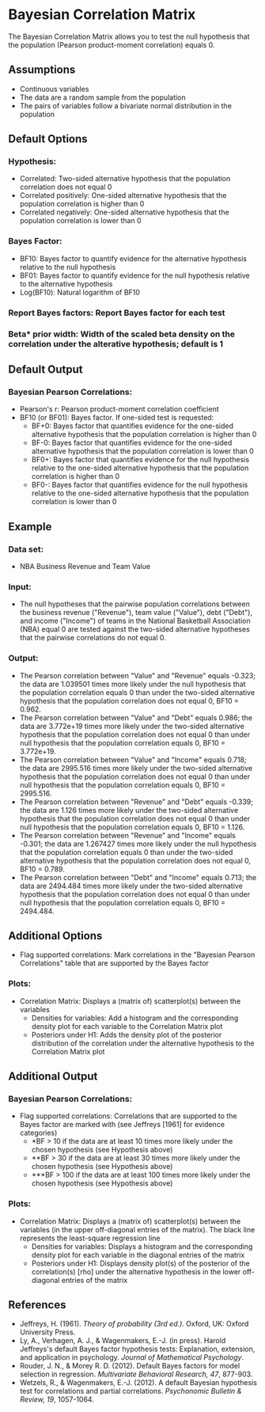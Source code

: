 Bayesian Correlation Matrix
==========================

The Bayesian Correlation Matrix allows you to test the null hypothesis that the population (Pearson product-moment correlation) equals 0.

Assumptions
-----------
- Continuous variables
- The data are a random sample from the population
- The pairs of variables follow a bivariate normal distribution in the population

Default Options
-------
### Hypothesis:
- Correlated: Two-sided alternative hypothesis that the population correlation does not equal 0 
- Correlated positively: One-sided alternative hypothesis that the population correlation is higher than 0
- Correlated negatively: One-sided alternative hypothesis that the population correlation is lower than 0

### Bayes Factor:
- BF10: Bayes factor to quantify evidence for the alternative hypothesis relative to the null hypothesis
- BF01: Bayes factor to quantify evidence for the null hypothesis relative to the alternative hypothesis
- Log(BF10): Natural logarithm of BF10

### Report Bayes factors: Report Bayes factor for each test

### Beta* prior width: Width of the scaled beta density on the correlation under the alterative hypothesis; default is 1

Default Output
-------
### Bayesian Pearson Correlations:
- Pearson's r: Pearson product-moment correlation coefficient
- BF10 (or BF01): Bayes factor. If one-sided test is requested: 
  - BF+0: Bayes factor that quantifies evidence for the one-sided alternative hypothesis that the population correlation is higher than 0
  - BF-0: Bayes factor that quantifies evidence for the one-sided alternative hypothesis that the population correlation is lower than 0
  - BF0+: Bayes factor that quantifies evidence for the null hypothesis relative to the one-sided alternative hypothesis that the population correlation is higher than 0
  - BF0-: Bayes factor that quantifies evidence for the null hypothesis relative to the one-sided alternative hypothesis that the population correlation is lower than 0

Example
-------

### Data set: 
- NBA Business Revenue and Team Value

### Input: 
- The null hypotheses that the pairwise population correlations between the business revenue ("Revenue"), team value ("Value"), debt ("Debt"), and income ("Income") of teams in the National Basketball Association (NBA) equal 0 are tested
  against the two-sided alternative hypotheses that the pairwise correlations do not equal 0.

### Output: 
- The Pearson correlation between "Value" and "Revenue" equals -0.323; the data are 1.039501 times more likely under the null hypothesis that the population correlation equals 0 
than under the two-sided alternative hypothesis that the population correlation does not equal 0, BF10 = 0.962. 
- The Pearson correlation between "Value" and "Debt" equals 0.986; the data are 3.772e+19 times more likely under the two-sided alternative hypothesis that the population correlation does 
not equal 0 than under null hypothesis that the population correlation equals 0, BF10 = 3.772e+19.
- The Pearson correlation between "Value" and "Income" equals 0.718; the data are 2995.516 times more likely under the two-sided alternative hypothesis that the population correlation does 
not equal 0 than under null hypothesis that the population correlation equals 0, BF10 = 2995.516.
- The Pearson correlation between "Revenue" and "Debt" equals -0.339; the data are 1.126 times more likely under the two-sided alternative hypothesis that the population correlation does 
not equal 0 than under null hypothesis that the population correlation equals 0, BF10 = 1.126.
- The Pearson correlation between "Revenue" and "Income" equals -0.301; the data are 1.267427 times more likely under the null hypothesis that the population correlation equals 0 
than under the two-sided alternative hypothesis that the population correlation does not equal 0, BF10 = 0.789.
- The Pearson correlation between "Debt" and "Income" equals 0.713; the data are 2494.484 times more likely under the two-sided alternative hypothesis that the population correlation does 
not equal 0 than under null hypothesis that the population correlation equals 0, BF10 = 2494.484.

Additional Options
-------
- Flag supported correlations: Mark correlations in the "Bayesian Pearson Correlations" table that are supported by the Bayes factor

### Plots:
  - Correlation Matrix: Displays a (matrix of) scatterplot(s) between the variables
    - Densities for variables: Add a histogram and the corresponding density plot for each variable to the Correlation Matrix plot
    - Posteriors under H1: Adds the density plot of the posterior distribution of the correlation under the alternative hypothesis to the Correlation Matrix plot

Additional Output
-------
### Bayesian Pearson Correlations:
- Flag supported correlations: Correlations that are supported to the Bayes factor are marked with (see Jeffreys [1961] for evidence categories)
  - *BF > 10 if the data are at least 10 times more likely under the chosen hypothesis (see Hypothesis above)
  - **BF > 30 if the data are at least 30 times more likely under the chosen hypothesis (see Hypothesis above)
  - ***BF > 100 if the data are at least 100 times more likely under the chosen hypothesis (see Hypothesis above)

### Plots:
- Correlation Matrix: Displays a (matrix of) scatterplot(s) between the variables (in the upper off-diagonal entries of the matrix). The black line represents the least-square regression line
    - Densities for variables: Displays a histogram and the corresponding density plot for each variable in the diagonal entries of the matrix
    - Posteriors under H1: Displays density plot(s) of the posterior of the correlation(s) [rho] under the alternative hypothesis in the lower off-diagonal entries of the
    matrix
      
References
-------
- Jeffreys, H. (1961). *Theory of probability (3rd ed.)*. Oxford, UK: Oxford University Press.
- Ly, A., Verhagen, A. J., & Wagenmakers, E.-J. (in press). Harold Jeffreys's default Bayes factor hypothesis tests: Explanation, extension, and application in psychology. *Journal of Mathematical Psychology*.
- Rouder, J. N., & Morey R. D. (2012). Default Bayes factors for model selection in regression. *Multivariate Behavioral Research, 47*, 877-903.
- Wetzels, R., & Wagenmakers, E.-J. (2012). A default Bayesian hypothesis test for correlations and partial correlations. *Psychonomic Bulletin & Review, 19*, 1057-1064.












